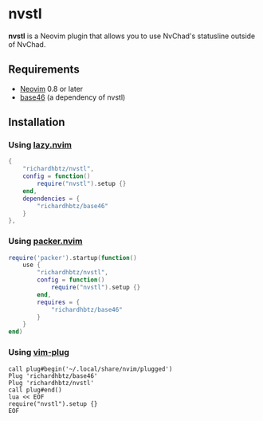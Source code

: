 # nvstl

**nvstl** is a Neovim plugin that allows you to use NvChad's statusline outside of NvChad.

## Requirements

- [Neovim](https://github.com/neovim/neovim) 0.8 or later
- [base46](https://github.com/richardhbtz/base46.nvim) (a dependency of nvstl)

## Installation
### Using [lazy.nvim](https://github.com/folke/lazy.nvim)


```lua
{
    "richardhbtz/nvstl",
    config = function()
        require("nvstl").setup {}
    end,
    dependencies = {
        "richardhbtz/base46"
    }
},
```

### Using [packer.nvim](https://github.com/wbthomason/packer.nvim)

```lua
require('packer').startup(function()
    use {
        "richardhbtz/nvstl",
        config = function()
            require("nvstl").setup {}
        end,
        requires = {
            "richardhbtz/base46"
        }
    }
end)
```

### Using [vim-plug](https://github.com/junegunn/vim-plug)

```vim
call plug#begin('~/.local/share/nvim/plugged')
Plug 'richardhbtz/base46'
Plug 'richardhbtz/nvstl'
call plug#end()
lua << EOF
require("nvstl").setup {}
EOF
```
